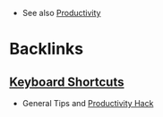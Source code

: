 - See also [Productivity](<Productivity.md>)

# Backlinks
## [Keyboard Shortcuts](<Keyboard Shortcuts.md>)
- General Tips and [Productivity Hack](<Productivity Hack.md>)

